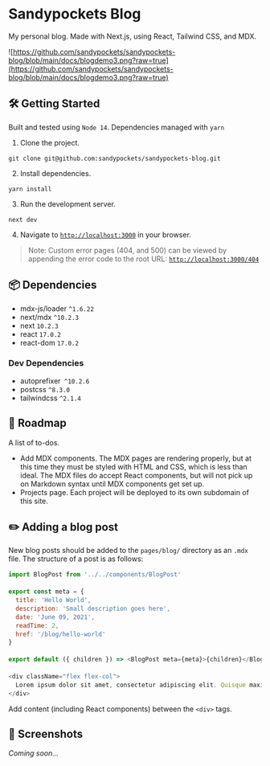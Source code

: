 # Sandypockets Blog
My personal blog. Made with Next.js, using React, Tailwind CSS, and MDX. 

![https://github.com/sandypockets/sandypockets-blog/blob/main/docs/blogdemo3.png?raw=true](https://github.com/sandypockets/sandypockets-blog/blob/main/docs/blogdemo3.png?raw=true)

## 🛠 Getting Started
Built and tested using `Node 14`. Dependencies managed with `yarn`

1. Clone the project.
```shell
git clone git@github.com:sandypockets/sandypockets-blog.git
```

2. Install dependencies.
```shell
yarn install
```

3. Run the development server.
```shell
next dev
```

4. Navigate to [`http://localhost:3000`](http://localhost:3000) in your browser.

> Note: Custom error pages (404, and 500) can be viewed by appending the error code to the root URL: [`http://localhost:3000/404`](http://localhost:3000/404)

## 📦 Dependencies
* mdx-js/loader `^1.6.22`
* next/mdx `^10.2.3`
* next `10.2.3`
* react `17.0.2`
* react-dom `17.0.2`

### Dev Dependencies
* autoprefixer` ^10.2.6`
* postcss `^8.3.0`
* tailwindcss `^2.1.4`

## 🧭 Roadmap
A list of to-dos.

* Add MDX components. The MDX pages are rendering properly, but at this time they must be styled with HTML and CSS, which is less than ideal. The MDX files do accept React components, but will not pick up on Markdown syntax until MDX components get set up.
* Projects page. Each project will be deployed to its own subdomain of this site. 

## ✏️ Adding a blog post

New blog posts should be added to the `pages/blog/` directory as an `.mdx` file. The structure of a post is as follows:

```javascript
import BlogPost from '../../components/BlogPost'

export const meta = {
  title: 'Hello World',
  description: 'Small description goes here',
  date: 'June 09, 2021',
  readTime: 2,
  href: '/blog/hello-world'
}

export default ({ children }) => <BlogPost meta={meta}>{children}</BlogPost>;

<div className="flex flex-col">
  Lorem ipsum dolor sit amet, consectetur adipiscing elit. Quisque maximus pellentesque dolor non egestas. In sed tristique elit. Cras vehicula, nisl vel ultricies gravida, augue nibh laoreet arcu, et tincidunt augue dui non elit. Vestibulum semper posuere magna, quis molestie mauris faucibus ut.
</div>
```

Add content (including React components) between the `<div>` tags. 

## 📸 Screenshots

_Coming soon..._